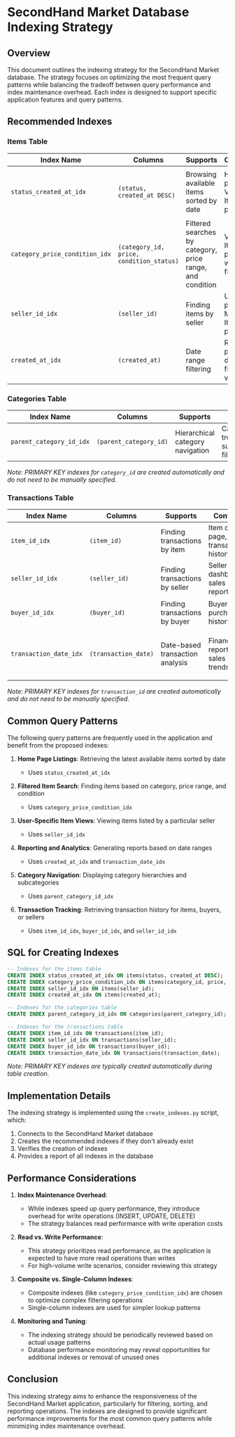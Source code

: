 # SecondHand Market Database Indexing Strategy

## Overview

This document outlines the indexing strategy for the SecondHand Market database. The strategy focuses on optimizing the most frequent query patterns while balancing the tradeoff between query performance and index maintenance overhead. Each index is designed to support specific application features and query patterns.

## Recommended Indexes

### Items Table

| Index Name | Columns | Supports | Context | Example Query |
|------------|---------|----------|---------|---------------|
| `status_created_at_idx` | `(status, created_at DESC)` | Browsing available items sorted by date | Home page, View Items page | `SELECT * FROM items WHERE status = 'Available' ORDER BY created_at DESC LIMIT 20;` |
| `category_price_condition_idx` | `(category_id, price, condition_status)` | Filtered searches by category, price range, and condition | View Items page with filters | `SELECT * FROM items WHERE category_id = 5 AND price BETWEEN 10 AND 50 AND condition_status = 'Like New';` |
| `seller_id_idx` | `(seller_id)` | Finding items by seller | User profile, My Items page | `SELECT * FROM items WHERE seller_id = 123;` |
| `created_at_idx` | `(created_at)` | Date range filtering | Reports page, date-filtered views | `SELECT * FROM items WHERE created_at BETWEEN '2023-01-01' AND '2023-12-31';` |

### Categories Table

| Index Name | Columns | Supports | Context | Example Query |
|------------|---------|----------|---------|---------------|
| `parent_category_id_idx` | `(parent_category_id)` | Hierarchical category navigation | Category tree display, subcategory filtering | `SELECT * FROM categories WHERE parent_category_id = 2;` |

*Note: PRIMARY KEY indexes for `category_id` are created automatically and do not need to be manually specified.*

### Transactions Table

| Index Name | Columns | Supports | Context | Example Query |
|------------|---------|----------|---------|---------------|
| `item_id_idx` | `(item_id)` | Finding transactions by item | Item detail page, transaction history | `SELECT * FROM transactions WHERE item_id = 456;` |
| `seller_id_idx` | `(seller_id)` | Finding transactions by seller | Seller dashboard, sales reports | `SELECT * FROM transactions WHERE seller_id = 123;` |
| `buyer_id_idx` | `(buyer_id)` | Finding transactions by buyer | Buyer purchase history | `SELECT * FROM transactions WHERE buyer_id = 789;` |
| `transaction_date_idx` | `(transaction_date)` | Date-based transaction analysis | Financial reports, sales trends | `SELECT * FROM transactions WHERE transaction_date BETWEEN '2023-01-01' AND '2023-12-31';` |

*Note: PRIMARY KEY indexes for `transaction_id` are created automatically and do not need to be manually specified.*

## Common Query Patterns

The following query patterns are frequently used in the application and benefit from the proposed indexes:

1. **Home Page Listings**: Retrieving the latest available items sorted by date
   - Uses `status_created_at_idx`

2. **Filtered Item Search**: Finding items based on category, price range, and condition
   - Uses `category_price_condition_idx`

3. **User-Specific Item Views**: Viewing items listed by a particular seller
   - Uses `seller_id_idx`

4. **Reporting and Analytics**: Generating reports based on date ranges
   - Uses `created_at_idx` and `transaction_date_idx`

5. **Category Navigation**: Displaying category hierarchies and subcategories
   - Uses `parent_category_id_idx`

6. **Transaction Tracking**: Retrieving transaction history for items, buyers, or sellers
   - Uses `item_id_idx`, `buyer_id_idx`, and `seller_id_idx`

## SQL for Creating Indexes

```sql
-- Indexes for the items table
CREATE INDEX status_created_at_idx ON items(status, created_at DESC);
CREATE INDEX category_price_condition_idx ON items(category_id, price, condition_status);
CREATE INDEX seller_id_idx ON items(seller_id);
CREATE INDEX created_at_idx ON items(created_at);

-- Indexes for the categories table
CREATE INDEX parent_category_id_idx ON categories(parent_category_id);

-- Indexes for the transactions table
CREATE INDEX item_id_idx ON transactions(item_id);
CREATE INDEX seller_id_idx ON transactions(seller_id);
CREATE INDEX buyer_id_idx ON transactions(buyer_id);
CREATE INDEX transaction_date_idx ON transactions(transaction_date);
```

*Note: PRIMARY KEY indexes are typically created automatically during table creation.*

## Implementation Details

The indexing strategy is implemented using the `create_indexes.py` script, which:

1. Connects to the SecondHand Market database
2. Creates the recommended indexes if they don't already exist
3. Verifies the creation of indexes
4. Provides a report of all indexes in the database

## Performance Considerations

1. **Index Maintenance Overhead**: 
   - While indexes speed up query performance, they introduce overhead for write operations (INSERT, UPDATE, DELETE)
   - The strategy balances read performance with write operation costs

2. **Read vs. Write Performance**:
   - This strategy prioritizes read performance, as the application is expected to have more read operations than writes
   - For high-volume write scenarios, consider reviewing this strategy

3. **Composite vs. Single-Column Indexes**:
   - Composite indexes (like `category_price_condition_idx`) are chosen to optimize complex filtering operations
   - Single-column indexes are used for simpler lookup patterns

4. **Monitoring and Tuning**:
   - The indexing strategy should be periodically reviewed based on actual usage patterns
   - Database performance monitoring may reveal opportunities for additional indexes or removal of unused ones

## Conclusion

This indexing strategy aims to enhance the responsiveness of the SecondHand Market application, particularly for filtering, sorting, and reporting operations. The indexes are designed to provide significant performance improvements for the most common query patterns while minimizing index maintenance overhead. 